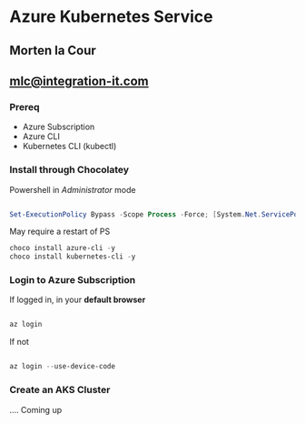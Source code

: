 # Azure Kubernetes Service
## Morten la Cour
## mlc@integration-it.com


### Prereq

- Azure Subscription
- Azure CLI
- Kubernetes CLI (kubectl)

### Install through Chocolatey

Powershell in *Administrator* mode

```powershell

Set-ExecutionPolicy Bypass -Scope Process -Force; [System.Net.ServicePointManager]::SecurityProtocol = [System.Net.ServicePointManager]::SecurityProtocol -bor 3072; iex ((New-Object System.Net.WebClient).DownloadString('https://community.chocolatey.org/install.ps1'))

```

May require a restart of PS

```powershell
choco install azure-cli -y
choco install kubernetes-cli -y

```

### Login to Azure Subscription

If logged in, in your **default browser**
```powershell

az login

```

If not

```powershell

az login --use-device-code

```

### Create an AKS Cluster

.... Coming up

```powershell

```